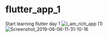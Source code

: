 # flutter_app_1
Start learning flutter day 1
![i_am_rich_app (1)](https://user-images.githubusercontent.com/34792583/59011538-80213f80-884e-11e9-8c7e-f09983afbf91.png)
![Screenshot_2019-06-06-11-31-10-16](https://user-images.githubusercontent.com/34792583/59011749-135a7500-884f-11e9-909c-20682f4895dc.png)


